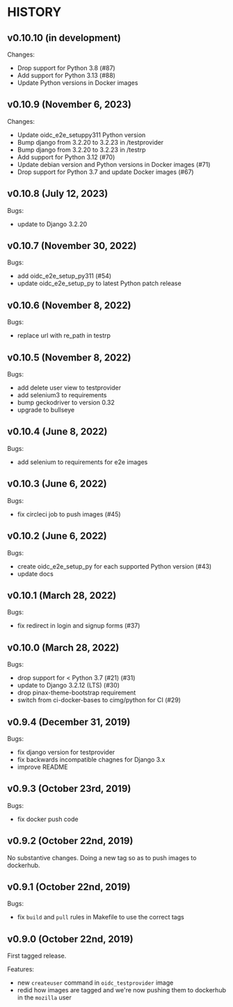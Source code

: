 HISTORY
=======

v0.10.10 (in development)
-------------------------

Changes:

* Drop support for Python 3.8 (#87)
* Add support for Python 3.13 (#88)
* Update Python versions in Docker images


v0.10.9 (November 6, 2023)
--------------------------

Changes:

* Update oidc_e2e_setuppy311 Python version
* Bump django from 3.2.20 to 3.2.23 in /testprovider
* Bump django from 3.2.20 to 3.2.23 in /testrp
* Add support for Python 3.12 (#70)
* Update debian version and Python versions in Docker images (#71)
* Drop support for Python 3.7 and update Docker images (#67)


v0.10.8 (July 12, 2023)
-----------------------

Bugs:

* update to Django 3.2.20


v0.10.7 (November 30, 2022)
---------------------------

Bugs:

* add oidc_e2e_setup_py311 (#54)
* update oidc_e2e_setup_py to latest Python patch release


v0.10.6 (November 8, 2022)
--------------------------

Bugs:

* replace url with re_path in testrp


v0.10.5 (November 8, 2022)
--------------------------

Bugs:

* add delete user view to testprovider
* add selenium3 to requirements
* bump geckodriver to version 0.32
* upgrade to bullseye


v0.10.4 (June 8, 2022)
----------------------

Bugs:

* add selenium to requirements for e2e images


v0.10.3 (June 6, 2022)
----------------------

Bugs:

* fix circleci job to push images (#45)


v0.10.2 (June 6, 2022)
----------------------

Bugs:

* create oidc_e2e_setup_py for each supported Python version (#43)
* update docs


v0.10.1 (March 28, 2022)
------------------------

Bugs:

* fix redirect in login and signup forms (#37)


v0.10.0 (March 28, 2022)
------------------------

Bugs:

* drop support for < Python 3.7 (#21) (#31)
* update to Django 3.2.12 (LTS) (#30)
* drop pinax-theme-bootstrap requirement
* switch from ci-docker-bases to cimg/python for CI (#29)


v0.9.4 (December 31, 2019)
--------------------------

Bugs:

* fix django version for testprovider
* fix backwards incompatible chagnes for Django 3.x
* improve README


v0.9.3 (October 23rd, 2019)
---------------------------

Bugs:

* fix docker push code


v0.9.2 (October 22nd, 2019)
---------------------------

No substantive changes. Doing a new tag so as to push images to dockerhub.


v0.9.1 (October 22nd, 2019)
---------------------------

Bugs:

* fix `build` and `pull` rules in Makefile to use the correct tags


v0.9.0 (October 22nd, 2019)
---------------------------

First tagged release.

Features:

* new `createuser` command in `oidc_testprovider` image
* redid how images are tagged and we're now pushing them to dockerhub
  in the `mozilla` user
